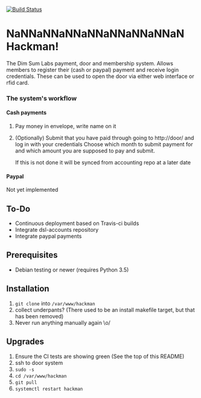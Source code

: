 [![Build Status](https://travis-ci.org/dimsumlabs/hackman.svg?branch=master)](https://travis-ci.org/dimsumlabs/hackman?branch=master)
# NaNNaNNaNNaNNaNNaNNaNNaN Hackman!
The Dim Sum Labs payment, door and membership system.
Allows members to register their (cash or paypal) payment and receive login credentials.
These can be used to open the door via either web interface or rfid card.

### The system's workflow

#### Cash payments
1. Pay money in envelope, write name on it
2. (Optionally) Submit that you have paid through going to http://door/ and log in with your credentials
   Choose which month to submit payment for and which amount you are supposed to pay and submit.

   If this is not done it will be synced from accounting repo at a later date

#### Paypal
Not yet implemented

## To-Do
* Continuous deployment based on Travis-ci builds
* Integrate dsl-accounts repository
* Integrate paypal payments

## Prerequisites
* Debian testing or newer (requires Python 3.5)

## Installation
1. `git clone` into `/var/www/hackman`
2. collect underpants?  (There used to be an install makefile target, but that
   has been removed)
3. Never run anything manually again \o/

## Upgrades
1. Ensure the CI tests are showing green (See the top of this README)
2. ssh to door system
3. `sudo -s`
4. `cd /var/www/hackman`
5. `git pull`
6. `systemctl restart hackman`
